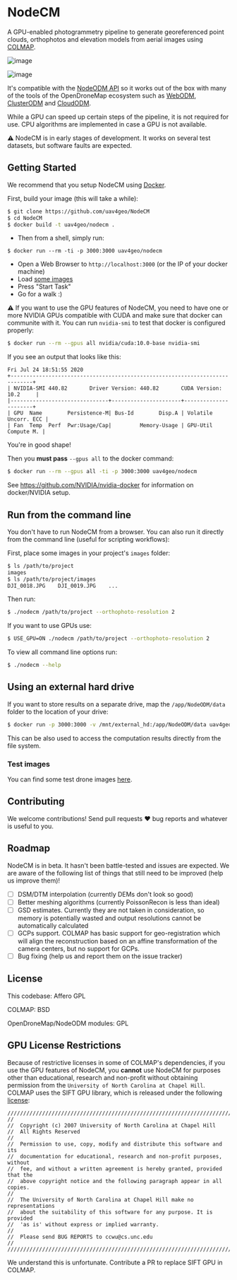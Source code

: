 # NodeCM

A GPU-enabled photogrammetry pipeline to generate georeferenced point clouds, orthophotos and elevation models from aerial images using [COLMAP](https://github.com/colmap/colmap/).

![image](https://user-images.githubusercontent.com/1951843/88435907-30466480-cdd1-11ea-992d-9c77ed85943b.png)

![image](https://user-images.githubusercontent.com/1951843/88436063-7f8c9500-cdd1-11ea-9e06-9df9e87c4e7f.png)


It's compatible with the [NodeODM API](https://github.com/OpenDroneMap/NodeODM) so it works out of the box with many of the tools of the OpenDroneMap ecosystem such as [WebODM](https://github.com/OpenDroneMap/WebODM), [ClusterODM](https://github.com/OpenDroneMap/ClusterODM) and [CloudODM](https://github.com/OpenDroneMap/CloudODM).

While a GPU can speed up certain steps of the pipeline, it is not required for use. CPU algorithms are implemented in case a GPU is not available.

:warning: NodeCM is in early stages of development. It works on several test datasets, but software faults are expected.

## Getting Started

We recommend that you setup NodeCM using [Docker](https://www.docker.com/).

First, build your image (this will take a while):

```bash
$ git clone https://github.com/uav4geo/NodeCM
$ cd NodeCM
$ docker build -t uav4geo/nodecm .
```

* Then from a shell, simply run:

```
$ docker run --rm -ti -p 3000:3000 uav4geo/nodecm
```

* Open a Web Browser to `http://localhost:3000` (or the IP of your docker machine)
* Load [some images](https://github.com/OpenDroneMap/ODM/tree/master/tests/test_data/images)
* Press "Start Task"
* Go for a walk :)

:warning: If you want to use the GPU features of NodeCM, you need to have one or more NVIDIA GPUs compatible with CUDA and make sure that docker can communite with it. You can run `nvidia-smi` to test that docker is configured properly:

```bash
$ docker run --rm --gpus all nvidia/cuda:10.0-base nvidia-smi
```

If you see an output that looks like this:

```
Fri Jul 24 18:51:55 2020       
+-----------------------------------------------------------------------------+
| NVIDIA-SMI 440.82       Driver Version: 440.82       CUDA Version: 10.2     |
|-------------------------------+----------------------+----------------------+
| GPU  Name        Persistence-M| Bus-Id        Disp.A | Volatile Uncorr. ECC |
| Fan  Temp  Perf  Pwr:Usage/Cap|         Memory-Usage | GPU-Util  Compute M. |
```

You're in good shape!

Then you **must pass** `--gpus all` to the docker command:

```bash
$ docker run --rm --gpus all -ti -p 3000:3000 uav4geo/nodecm
```

See https://github.com/NVIDIA/nvidia-docker for information on docker/NVIDIA setup.

## Run from the command line

You don't have to run NodeCM from a browser. You can also run it directly from the command line (useful for scripting workflows):

First, place some images in your project's `images` folder:

```bash
$ ls /path/to/project
images
$ ls /path/to/project/images
DJI_0018.JPG    DJI_0019.JPG    ...
```

Then run:

```bash
$ ./nodecm /path/to/project --orthophoto-resolution 2
```

If you want to use GPUs use:

```bash
$ USE_GPU=ON ./nodecm /path/to/project --orthophoto-resolution 2
```

To view all command line options run:

```bash
$ ./nodecm --help
```

## Using an external hard drive

If you want to store results on a separate drive, map the `/app/NodeODM/data` folder to the location of your drive:

```bash
$ docker run -p 3000:3000 -v /mnt/external_hd:/app/NodeODM/data uav4geo/nodecm
```

This can be also used to access the computation results directly from the file system.

### Test images

You can find some test drone images [here](https://github.com/OpenDroneMap/odm_data).

## Contributing

We welcome contributions! Send pull requests :heart: bug reports and whatever is useful to you.

## Roadmap

NodeCM is in beta. It hasn't been battle-tested and issues are expected. We are aware of the following list of things that still need to be improved (help us improve them)!

 - [ ] DSM/DTM interpolation (currently DEMs don't look so good)
 - [ ] Better meshing algorithms (currently PoissonRecon is less than ideal)
 - [ ] GSD estimates. Currently they are not taken in consideration, so memory is potentially wasted and output resolutions cannot be automatically calculated
 - [ ] GCPs support. COLMAP has basic support for geo-registration which will align the reconstruction based on an affine transformation of the camera centers, but no support for GCPs.
 - [ ] Bug fixing (help us and report them on the issue tracker)

## License

This codebase: Affero GPL

COLMAP: BSD

OpenDroneMap/NodeODM modules: GPL


## GPU License Restrictions

Because of restrictive licenses in some of COLMAP's dependencies, if you use the GPU features of NodeCM, you **cannot** use NodeCM for purposes other than educational, research and non-profit without obtaining permission from the `University of North Carolina at Chapel Hill`. COLMAP uses the SIFT GPU library, which is released under the following [license](https://github.com/colmap/colmap/blob/dev/lib/SiftGPU/LICENSE):

```
////////////////////////////////////////////////////////////////////////////
//
//  Copyright (c) 2007 University of North Carolina at Chapel Hill
//  All Rights Reserved
//
//  Permission to use, copy, modify and distribute this software and its
//  documentation for educational, research and non-profit purposes, without
//  fee, and without a written agreement is hereby granted, provided that the
//  above copyright notice and the following paragraph appear in all copies.
//
//  The University of North Carolina at Chapel Hill make no representations
//  about the suitability of this software for any purpose. It is provided
//  'as is' without express or implied warranty.
//
//  Please send BUG REPORTS to ccwu@cs.unc.edu
//
////////////////////////////////////////////////////////////////////////////
```

We understand this is unfortunate. Contribute a PR to replace SIFT GPU in COLMAP.
